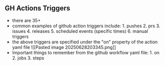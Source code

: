
## GH Actions Triggers
- there are 35+
- common examples of github action triggers include:
	  1. pushes
	  2. prs
	  3. issues
	  4. releases
	  5. scheduled events (specific times)
	  6. manual triggers
- the above triggers are specified under the "on" property of the action yaml file
  ![[Pasted image 20250628203345.png]]
- Important things to remember from the github workflow yaml file:
	  1. on
	  2. jobs
	  3. steps